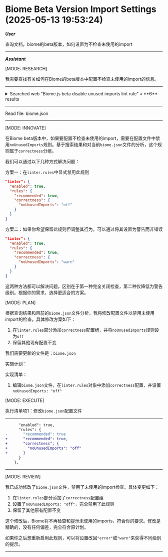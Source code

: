 <!-- Generated by SpecStory -->

# Biome Beta Version Import Settings (2025-05-13 19:53:24)

_**User**_

查询文档，biome的beta版本，如何设置为不检查未使用的import

---

_**Assistant**_

[MODE: RESEARCH]

我需要查找有关如何在Biome的beta版本中配置不检查未使用的import的信息。

---

<details>
            <summary>Searched web "Biome.js beta disable unused imports lint rule" • **6** results</summary>
        
| Title | URL |
|-------|-----|
| noUnusedImports - Biome | https://biomejs.dev/linter/rules/no-unused-imports/ |
| Clean up unused imports · biomejs biome · Discussion #3341 | https://github.com/biomejs/biome/discussions/3341 |
| Rules \| Biome | https://biomejs.dev/linter/rules/ |
| noUnusedImports | https://biomejs.dev/linter/rules/no-unused-imports/ |
| useImportRestrictions | https://biomejs.dev/linter/rules/use-import-restrictions/ |
| useImportType | https://biomejs.dev/linter/rules/use-import-type/ |

</details>

---

Read file: biome.json

---

[MODE: INNOVATE]

在Biome beta版本中，如果要配置不检查未使用的import，需要在配置文件中禁用`noUnusedImports`规则。基于搜索结果和对当前`biome.json`文件的分析，这个规则属于`correctness`分组。

我们可以通过以下几种方式解决问题：

方案一：在`linter.rules`中显式禁用此规则
```json
"linter": {
  "enabled": true,
  "rules": {
    "recommended": true,
    "correctness": {
      "noUnusedImports": "off"
    }
  }
}
```

方案二：如果你希望保留此规则但调整其行为，可以通过将其设置为警告而非错误
```json
"linter": {
  "enabled": true,
  "rules": {
    "recommended": true,
    "correctness": {
      "noUnusedImports": "warn"
    }
  }
}
```

这两种方法都可以解决问题，区别在于第一种完全关闭检查，第二种仅降低为警告级别。根据你的需求，选择更适合的方案。

[MODE: PLAN]

根据查询结果和目前的`biome.json`文件分析，我将修改配置文件以禁用未使用import的检查。具体修改方案如下：

1. 在`linter.rules`部分添加`correctness`配置组，并将`noUnusedImports`规则设为`off`
2. 保留其他现有配置不变

我们需要更新的文件是：`biome.json`

实施计划：

实现清单：
1. 编辑`biome.json`文件，在`linter.rules`对象中添加`correctness`配置，并设置`noUnusedImports: "off"`

[MODE: EXECUTE]

执行清单项1：修改`biome.json`配置文件

---

```diff
      "enabled": true,
      "rules": {
-       "recommended": true
+       "recommended": true,
+       "correctness": {
+         "noUnusedImports": "off"
+       }
      }
    },
```

---

[MODE: REVIEW]

我已成功修改了`biome.json`文件，禁用了未使用的import检查。具体变更如下：

1. 在`linter.rules`部分添加了`correctness`配置组
2. 设置了`noUnusedImports: "off"`，完全禁用了此规则
3. 保留了其他原有配置不变

这个修改后，Biome将不再检查和提示未使用的imports，符合你的要求。修改是精确的，没有任何偏差，完全符合原计划。

如果你之后想重新启用此规则，可以将设置改回`"error"`或`"warn"`来获得不同级别的提示。

---

